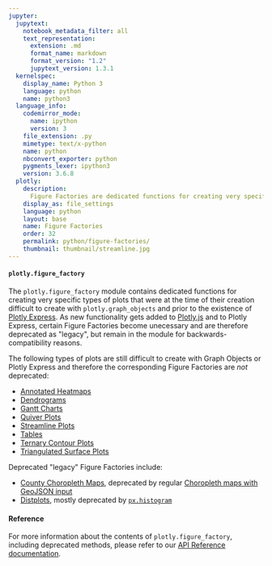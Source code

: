 ```yaml
---
jupyter:
  jupytext:
    notebook_metadata_filter: all
    text_representation:
      extension: .md
      format_name: markdown
      format_version: "1.2"
      jupytext_version: 1.3.1
  kernelspec:
    display_name: Python 3
    language: python
    name: python3
  language_info:
    codemirror_mode:
      name: ipython
      version: 3
    file_extension: .py
    mimetype: text/x-python
    name: python
    nbconvert_exporter: python
    pygments_lexer: ipython3
    version: 3.6.8
  plotly:
    description:
      Figure Factories are dedicated functions for creating very specific types of plots.
    display_as: file_settings
    language: python
    layout: base
    name: Figure Factories
    order: 32
    permalink: python/figure-factories/
    thumbnail: thumbnail/streamline.jpg
---
```


#### `plotly.figure_factory`

The `plotly.figure_factory` module contains dedicated functions for creating very specific types of plots that were at the time of their creation difficult to create with `plotly.graph_objects` and prior to the existence of [Plotly Express](/python/plotly-express/). As new functionality gets added to [Plotly.js](https://plotly.com/javascript/) and to Plotly Express, certain Figure Factories become unecessary and are therefore deprecated as "legacy", but remain in the module for backwards-compatibility reasons.

The following types of plots are still difficult to create with Graph Objects or Plotly Express and therefore the corresponding Figure Factories are *not* deprecated:

  * [Annotated Heatmaps](/python/annotated-heatmap/)
  * [Dendrograms](/python/dendrogram/)
  * [Gantt Charts](/python/gantt/)
  * [Quiver Plots](/python/quiver-plots/)
  * [Streamline Plots](/python/streamline-plots/)
  * [Tables](/python/figure-factory-tables/)
  * [Ternary Contour Plots](/python/ternary-contour/)
  * [Triangulated Surface Plots](/python/trisurf/)

Deprecated "legacy" Figure Factories include:

  * [County Choropleth Maps](/python/county-choropleth/), deprecated by regular [Choropleth maps with GeoJSON input](/python/choropleth-maps/)
  * [Distplots](/python/distplot/), mostly deprecated by [`px.histogram`](/python/histograms/)

#### Reference

For more information about the contents of `plotly.figure_factory`, including deprecated methods, please refer to our [API Reference documentation](https://plotly.com/python-api-reference/plotly.figure_factory.html).
